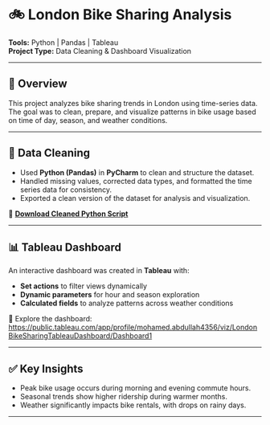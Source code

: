 # 🚲 London Bike Sharing Analysis

**Tools:** Python | Pandas | Tableau  
**Project Type:** Data Cleaning & Dashboard Visualization

---

## 📄 Overview

This project analyzes bike sharing trends in London using time-series data. The goal was to clean, prepare, and visualize patterns in bike usage based on time of day, season, and weather conditions.

---

## 🔧 Data Cleaning

- Used **Python (Pandas)** in **PyCharm** to clean and structure the dataset.
- Handled missing values, corrected data types, and formatted the time series data for consistency.
- Exported a clean version of the dataset for analysis and visualization.

📎 **[Download Cleaned Python Script](https://github.com/Mohamed-Abdullah-Data/Portfolio-Projects/raw/main/DataCleaningLondonBikes.py)**

---

## 📊 Tableau Dashboard

An interactive dashboard was created in **Tableau** with:

- **Set actions** to filter views dynamically
- **Dynamic parameters** for hour and season exploration
- **Calculated fields** to analyze patterns across weather conditions

🚀 Explore the dashboard: https://public.tableau.com/app/profile/mohamed.abdullah4356/viz/LondonBikeSharingTableauDashboard/Dashboard1

---

## ✅ Key Insights

- Peak bike usage occurs during morning and evening commute hours.
- Seasonal trends show higher ridership during warmer months.
- Weather significantly impacts bike rentals, with drops on rainy days.

---
